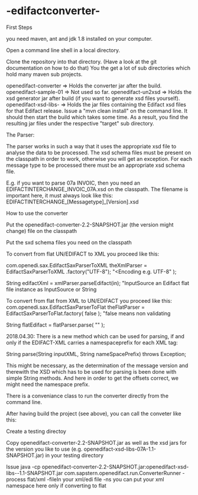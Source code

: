 # -edifactconverter-

First Steps

you need maven, ant and jdk 1.8 installed on your computer.

Open a command line shell in a local directory.

Clone the repository into that directory. (Have a look at the git documentation on how to do that) You the get a lot of sub directories which hold many maven sub projects.

openedifact-converter => Holds the converter jar after the build.
openedifact-sample-01 => Not used so far.
openedifact-un2xsd => Holds the xsd generator jar after build (if you want to generate xsd files yourself).
openedifact-xsd-libs- => Holds the jar files containing the Edifact xsd files for that Edifact release.
Issue a "mvn clean install" on the command line. It should then start the build which takes some time.
As a result, you find the resulting jar files under the respective "target" sub directory.

The Parser:

The parser works in such a way that it uses the appropriate xsd file to analyse the data to be processed. The xsd schema files must be present on the classpath in order to work, otherwise you will get an exception. For each message type to be processed there must be an appropriate xsd schema file.

E.g. if you want to parse 07a INVOIC, then you need an EDIFACTINTERCHANGE_INVOIC_07A.xsd on the classpath. The filename is important here, it must always look like this: EDIFACTINTERCHANGE_[Messagetype]_[Version].xsd

How to use the converter

Put the openedifact-converter-2.2-SNAPSHOT.jar (the version might change) file on the classpath

Put the sxd schema files you need on the classpath

To convert from flat UN/EDIFACT to XML you proceed like this:

com.openedi.sax.EdifactSaxParserToXML theXmlParser = EdifactSaxParserToXML .factory("UTF-8"); "<Encoding e.g. UTF-8" );

String edifactXml = xmlParser.parseEdifact(in); "InputSource an Edifact flat file instance as InputSource or String

To convert from flat from XML to UN/EDIFACT you proceed like this:
com.openedi.sax.EdifactSaxParserToFlat theFlatParser = EdifactSaxParserToFlat.factory( false ); "false means non validating

String flatEdifact = flatParser.parse( "" );

2018.04.30: There is a new method which can be used for parsing, if and only if the EDIFACT-XML carries a namespaceprefix for each XML tag:

String parse(String inputXML, String nameSpacePrefix) throws Exception;

This might be necessary, as the determination of the message version and therewith the XSD which has to be used for parsing is been done with simple String methods. And here in order to get the offsets correct, we might need the namespace prefix.

There is a conveniance class to run the converter directly from the command line.

After having build the project (see above), you can call the conveter like this:

Create a testing directoy

Copy openedifact-converter-2.2-SNAPSHOT.jar as well as the xsd jars for the version you like to use (e.g. openedifact-xsd-libs-07A-1.1-SNAPSHOT.jar) in your testing directory

Issue java -cp openedifact-converter-2.2-SNAPSHOT.jar:openedifact-xsd-libs--1.1-SNAPSHOT.jar com.sapstern.openedifact.run.ConverterRunner -process flat/xml -fileIn your xml/edi file -ns you can put your xml namespace here only if converting to flat

